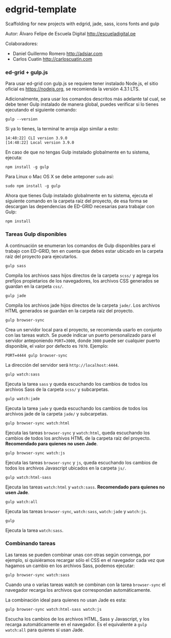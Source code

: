 # edgrid-template
Scaffolding for new projects with edgrid, jade, sass, icons fonts and gulp

Autor: Álvaro Felipe de Escuela Digital http://escueladigital.pe

Colaboradores:
* Daniel Guillermo Romero http://adsiar.com
* Carlos Cuatin http://carloscuatin.com

### ed-grid + gulp.js
Para usar ed-grid con gulp.js se requiere tener instalado Node.js, el sitio oficial es https://nodejs.org, se recomienda la versión 4.3.1 LTS.

Adicionalmente, para usar los comandos descritos más adelante tal cual, se debe tener Gulp instalado de manera global, puedes verificar si lo tienes ejecutando el siguiente comando:

```
gulp --version
```

Si ya lo tienes, la terminal te arroja algo similar a esto:

```
14:48:22] CLI version 3.9.0
[14:48:22] Local version 3.9.0
```

En caso de que no tengas Gulp instalado globalmente en tu sistema, ejecuta:

```
npm install -g gulp
```

Para Linux o Mac OS X se debe anteponer `sudo` así:

```
sudo npm install -g gulp
```

Ahora que tienes Gulp instalado globalmente en tu sistema, ejecuta el siguiente comando en la carpeta raíz del proyecto, de esa forma se descargan las dependencias de ED-GRID necesarias para trabajar con Gulp:

```
npm install
```

### Tareas Gulp disponibles

A continuación se enumeran los comandos de Gulp disponibles para el trabajo con ED-GRID, ten en cuenta que debes estar ubicado en la carpeta raíz del proyecto para ejecutarlos.

```
gulp sass
```

Compila los archivos sass hijos directos de la carpeta `scss/` y agrega los prefijos propietarios de los navegadores, los archivos CSS generados se guardan en la carpeta `css/`.

```
gulp jade
```

Compila los archivos jade hijos directos de la carpeta `jade/`. Los archivos HTML generados se guardan en la carpeta raíz del proyecto.

```
gulp browser-sync
```

Crea un servidor local para el proyecto, se recomienda usarlo en conjunto con las tareas watch. Se puede indicar un puerto personalizado para el servidor anteponiendo `PORT=3000`, donde `3000` puede ser cualquier puerto disponible, el valor por defecto es `7070`. Ejemplo:

```
PORT=4444 gulp browser-sync
```

La dirección del servidor será `http://localhost:4444`.

```
gulp watch:sass
```

Ejecuta la tarea `sass` y queda escuchando los cambios de todos los archivos Sass de la carpeta `scss/` y subcarpetas.

```
gulp watch:jade
```

Ejecuta la tarea `jade` y queda escuchando los cambios de todos los archivos jade de la carpeta `jade/` y subcarpetas.

```
gulp browser-sync watch:html
```
Ejecuta las tareas `browser-sync` y `watch:html`, queda escuchando los cambios de todos los archivos HTML de la carpeta raíz del proyecto. **Recomendado para quienes no usen Jade**.

```
gulp browser-sync watch:js
```

Ejecuta las tareas `browser-sync` y `js`, queda escuchando los cambios de todos los archivos Javascript ubicados en la carpeta `js/`.

```
gulp watch:html-sass
```

Ejecuta las tareas `watch:html` y `watch:sass`. **Recomendado para quienes no usen Jade**.

```
gulp watch:all
```

Ejecuta las tareas `browser-sync`, `watch:sass`, `watch:jade` y `watch:js`.

```
gulp
```

Ejecuta la tarea `watch:sass`.

### Combinando tareas

Las tareas se pueden combinar unas con otras según convenga, por ejemplo, si quisiéramos recargar sólo el CSS en el navegador cada vez que hagamos un cambio en los archivos Sass, podemos ejecutar:

```
gulp browser-sync watch:sass
```

Cuando una o varias tareas watch se combinan con la tarea `browser-sync` el navegador recarga los archivos que correspondan automáticamente.

La combinación ideal para quienes no usan Jade es esta:

```
gulp browser-sync watch:html-sass watch:js
```

Escucha los cambios de los archivos HTML, Sass y Javascript, y los recarga automáticamente en el navegador. Es el equivalente a `gulp watch:all` para quienes sí usan Jade.

